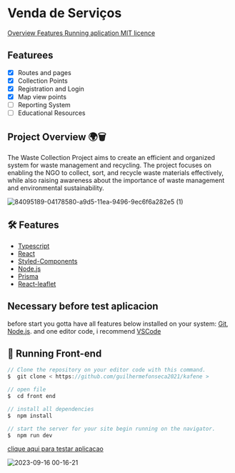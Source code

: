 # Venda de Serviços 

<a align="center">   
  <a href="#Project Overview 🌍🗑️"> Overview </a>
  <a href="#Features"> Features </a>
  <a href="#Running Front-end"> Running aplication </a>
  <a href="#Necessary"> MIT licence </a>
</p>

## Featurees

* [x] Routes and pages
* [x] Collection Points
* [x] Registration and Login
* [x] Map view points
* [ ] Reporting System
* [ ] Educational Resources

## Project Overview 🌍🗑️

The Waste Collection Project aims to create an efficient and organized system for waste management and recycling. The project focuses on enabling the NGO to collect, sort, and recycle waste materials effectively, while also raising awareness about the importance of waste management and environmental sustainability.

![84095189-04178580-a9d5-11ea-9496-9ec6f6a282e5 (1)](https://github.com/Guilhermefonseca2021/Project-Ecoleta/assets/92196697/9cb93c64-0460-4456-95b8-95acb7b6f808)

## 🛠️ Features 
- [Typescript](https://www.typescriptlang.org/)
- [React](https://pt-br.react.org/)
- [Styled-Components](https://styled-components.com/)
- [Node.js](https://nodejs.org/en/)
- [Prisma](https://www.prisma.io/)
- [React-leaflet](https://react-leaflet.js.org/)

## Necessary before test aplicacion

before start you gotta have all features below installed on your system:
[Git](https://git-scm.com), [Node.js](https://nodejs.org/en/).
and one editor code, i recommend [VSCode](https://code.visualstudio.com/)

## 🎲 Running Front-end
```js
// Clone the repository on your editor code with this command.
$  git clone < https://github.com/guilhermefonseca2021/kafene >

// open file
$  cd front end

// install all dependencies
$  npm install

// start the server for your site begin running on the navigator.
$  npm run dev
```

<a href="https://project-ecoleta-git-main-guilhermefonseca2021.vercel.app/"> clique aqui para testar aplicacao </a>


![2023-09-16 00-16-21](https://github.com/Guilhermefonseca2021/Project-Ecoleta/assets/92196697/dd0e7b48-0abe-47d4-bd51-434ce1cbd5b5)


